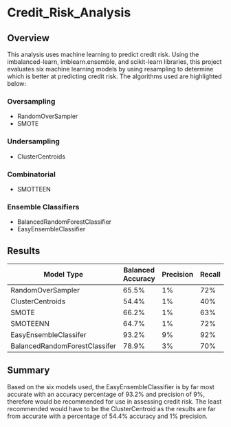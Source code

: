# Credit_Risk_Analysis

## Overview

This analysis uses machine learning to predict credit risk. Using the imbalanced-learn, imblearn.ensemble, and scikit-learn libraries, this project evaluates six machine learning models by using resampling to determine which is better at predicting credit risk. The algorithms used are highlighted below:

### Oversampling

- RandomOverSampler
- SMOTE

### Undersampling

- ClusterCentroids

### Combinatorial

- SMOTTEEN

### Ensemble Classifiers

- BalancedRandomForestClassifier
- EasyEnsembleClassifier

## Results

| Model Type                    | Balanced Accuracy | Precision | Recall | F1 Score |
|-------------------------------|-------------------|-----------|--------|----------|
| RandomOverSampler             | 65.5%             | 1%        | 72%    | 2%       |
| ClusterCentroids              | 54.4%             | 1%        | 40%    | 1%       |
| SMOTE                         | 66.2%             | 1%        | 63%    | 2%       |
| SMOTEENN                      | 64.7%             | 1%        | 72%    | 2%       |
| EasyEnsembleClassifer         | 93.2%             | 9%        | 92%    | 16%      |
| BalancedRandomForestClassifer | 78.9%             | 3%        | 70%    | 6%       |

## Summary

Based on the six models used, the EasyEnsembleClassifier is by far most accurate with an accuracy percentage of 93.2% and precision of 9%, therefore would be recommended for use in assessing credit risk. The least recommended would have to be the ClusterCentroid as the results are far from accurate with a percentage of 54.4% accuracy and 1% precision.
